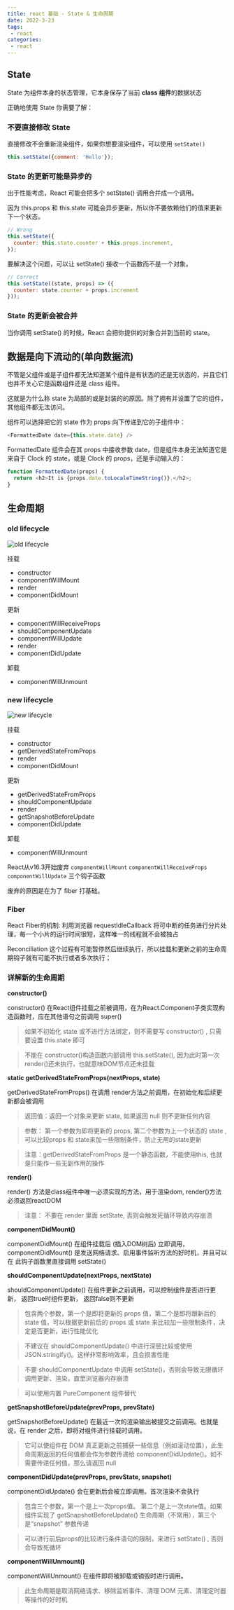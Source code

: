 ```yaml
---
title: react 基础 - State & 生命周期
date: 2022-3-23
tags:
 - react
categories:
 - react
---
```


## State

State 为组件本身的状态管理，它本身保存了当前 **class 组件**的数据状态

正确地使用 State 你需要了解：


### 不要直接修改 State

直接修改不会重新渲染组件，如果你想要渲染组件，可以使用 `setState()`

```js
this.setState({comment: 'Hello'});
```


### State 的更新可能是异步的

出于性能考虑，React 可能会把多个 setState() 调用合并成一个调用。

因为 this.props 和 this.state 可能会异步更新，所以你不要依赖他们的值来更新下一个状态。

```js
// Wrong
this.setState({
  counter: this.state.counter + this.props.increment,
});
```

要解决这个问题，可以让 setState() 接收一个函数而不是一个对象。

```js
// Correct
this.setState((state, props) => ({
  counter: state.counter + props.increment
}));
```


### State 的更新会被合并

当你调用 setState() 的时候，React 会把你提供的对象合并到当前的 state。


## 数据是向下流动的(单向数据流)

不管是父组件或是子组件都无法知道某个组件是有状态的还是无状态的，并且它们也并不关心它是函数组件还是 class 组件。

这就是为什么称 state 为局部的或是封装的的原因。除了拥有并设置了它的组件，其他组件都无法访问。

组件可以选择把它的 state 作为 props 向下传递到它的子组件中：

```js
<FormattedDate date={this.state.date} />
```

FormattedDate 组件会在其 props 中接收参数 date，但是组件本身无法知道它是来自于 Clock 的 state，或是 Clock 的 props，还是手动输入的：

```js
function FormattedDate(props) {
  return <h2>It is {props.date.toLocaleTimeString()}.</h2>;
}
```


## 生命周期

### old lifecycle

![old lifecycle](https://p6-juejin.byteimg.com/tos-cn-i-k3u1fbpfcp/e12b2e35c8444f19b795b27e38f4c149~tplv-k3u1fbpfcp-zoom-in-crop-mark:1304:0:0:0.awebp)

挂载

- constructor
- componentWillMount
- render
- componentDidMount

更新

- componentWillReceiveProps
- shouldComponentUpdate
- componentWillUpdate
- render
- componentDidUpdate

卸载

- componentWillUnmount

### new lifecycle

![new lifecycle](https://p6-juejin.byteimg.com/tos-cn-i-k3u1fbpfcp/a7d8676f379d4d96bbf0ebd9a8528594~tplv-k3u1fbpfcp-zoom-in-crop-mark:1304:0:0:0.awebp)


挂载

- constructor
- getDerivedStateFromProps
- render
- componentDidMount


更新

- getDerivedStateFromProps
- shouldComponentUpdate
- render
- getSnapshotBeforeUpdate
- componentDidUpdate


卸载

- componentWillUnmount

React从v16.3开始废弃 `componentWillMount` `componentWillReceiveProps` `componentWillUpdate` 三个钩子函数


废弃的原因是在为了 fiber 打基础。


### Fiber

React Fiber的机制: 利用浏览器 requestIdleCallback 将可中断的任务进行分片处理，每一个小片的运行时间很短，这样唯一的线程就不会被独占


Reconciliation 这个过程有可能暂停然后继续执行，所以挂载和更新之前的生命周期钩子就有可能不执行或者多次执行；


### 详解新的生命周期


**constructor()**

constructor() 在React组件挂载之前被调用，在为React.Component子类实现构造函数时，应在其他语句之前调用 super()

> 如果不初始化 state 或不进行方法绑定，则不需要写 constructor() , 只需要设置 this.state 即可


> 不能在 constructor()构造函数内部调用 this.setState(), 因为此时第一次 render()还未执行，也就意味DOM节点还未挂载



**static getDerivedStateFromProps(nextProps, state)**

getDerivedStateFromProps() 在调用 render方法之前调用，在初始化和后续更新都会被调用


> 返回值：返回一个对象来更新 state,  如果返回 null 则不更新任何内容


> 参数： 第一个参数为即将更新的 props,  第二个参数为上一个状态的 state , 可以比较props 和 state来加一些限制条件，防止无用的state更新


> 注意：getDerivedStateFromProps 是一个静态函数，不能使用this, 也就是只能作一些无副作用的操作


**render()**

render() 方法是class组件中唯一必须实现的方法，用于渲染dom, render()方法必须返回reactDOM

> 注意： 不要在 render 里面 setState, 否则会触发死循环导致内存崩溃


**componentDidMount()**

componentDidMount() 在组件挂载后 (插入DOM树后) 立即调用，componentDidMount() 是发送网络请求、启用事件监听方法的好时机，并且可以在 此钩子函数里直接调用 setState()


**shouldComponentUpdate(nextProps, nextState)**

shouldComponentUpdate() 在组件更新之前调用，可以控制组件是否进行更新， 返回true时组件更新， 返回false则不更新

> 包含两个参数，第一个是即将更新的 props 值，第二个是即将跟新后的 state 值，可以根据更新前后的 props 或 state 来比较加一些限制条件，决定是否更新，进行性能优化


> 不建议在 shouldComponentUpdate() 中进行深层比较或使用 JSON.stringify()。这样非常影响效率，且会损害性能


> 不要 shouldComponentUpdate 中调用 setState()，否则会导致无限循环调用更新、渲染，直至浏览器内存崩溃


> 可以使用内置 PureComponent 组件替代


**getSnapshotBeforeUpdate(prevProps, prevState)**

getSnapshotBeforeUpdate() 在最近一次的渲染输出被提交之前调用。也就是说，在 render 之后，即将对组件进行挂载时调用。

> 它可以使组件在 DOM 真正更新之前捕获一些信息（例如滚动位置），此生命周期返回的任何值都会作为参数传递给 componentDidUpdate()。如不需要传递任何值，那么请返回 null

**componentDidUpdate(prevProps, prevState, snapshot)**

componentDidUpdate() 会在更新后会被立即调用。首次渲染不会执行

> 包含三个参数，第一个是上一次props值。 第二个是上一次state值。如果组件实现了 getSnapshotBeforeUpdate() 生命周期（不常用），第三个是“snapshot” 参数传递


> 可以进行前后props的比较进行条件语句的限制，来进行 setState() , 否则会导致死循环

**componentWillUnmount()**

componentWillUnmount() 在组件即将被卸载或销毁时进行调用。

> 此生命周期是取消网络请求、移除监听事件、清理 DOM 元素、清理定时器等操作的好时机






